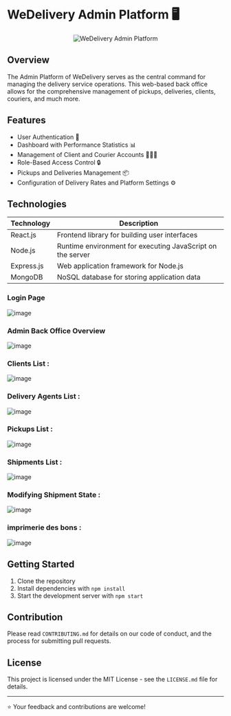 # WeDelivery Admin Platform 🖥️

<p align="center">
  <img src="https://github.com/WeDelivery-Project/Admin/assets/93408719/bc886c21-cd3d-4494-98ac-c7565a0e06f1" alt="WeDelivery Admin Platform">
</p>

## Overview
The Admin Platform of WeDelivery serves as the central command for managing the delivery service operations. This web-based back office allows for the comprehensive management of pickups, deliveries, clients, couriers, and much more.

## Features

- User Authentication 🔑
- Dashboard with Performance Statistics 📊
- Management of Client and Courier Accounts 🧑‍🤝‍🧑
- Role-Based Access Control 🔒
- Pickups and Deliveries Management 📦
- Configuration of Delivery Rates and Platform Settings ⚙️

## Technologies

| Technology | Description                       |
|------------|-----------------------------------|
| React.js   | Frontend library for building user interfaces |
| Node.js    | Runtime environment for executing JavaScript on the server |
| Express.js | Web application framework for Node.js |
| MongoDB    | NoSQL database for storing application data |


### Login Page

![image](https://github.com/WeDelivery-Project/Admin/assets/93408719/016d7c69-4d75-4b9d-97d1-8330807d7cd1)

### Admin Back Office Overview

![image](https://github.com/WeDelivery-Project/Admin/assets/93408719/6851ddb8-7c8d-4c7d-afd0-ddde51f9e13e)


### Clients List : 

![image](https://github.com/WeDelivery-Project/Admin/assets/93408719/0c008b14-2615-428a-bfe8-a36fa5c599be)

### Delivery Agents List : 

![image](https://github.com/WeDelivery-Project/Admin/assets/93408719/25736ee8-7c1f-4fb2-9922-226ed9526826)

### Pickups List : 

![image](https://github.com/WeDelivery-Project/Admin/assets/93408719/0369fcd3-3cc1-4585-a25e-3f6e5d5c5693)

### Shipments List : 

![image](https://github.com/WeDelivery-Project/Admin/assets/93408719/74e9bb51-fe8d-4106-acac-fecfd958e976)

### Modifying Shipment State : 

![image](https://github.com/WeDelivery-Project/Admin/assets/93408719/1cd9e372-b77b-44dc-9f6e-b73fb30d9fbf)

### imprimerie des bons : 

![image](https://github.com/WeDelivery-Project/Admin/assets/93408719/d709e844-4adc-471a-adc9-08fda4b709f9)


## Getting Started

1. Clone the repository
2. Install dependencies with `npm install`
3. Start the development server with `npm start`

## Contribution

Please read `CONTRIBUTING.md` for details on our code of conduct, and the process for submitting pull requests.

## License

This project is licensed under the MIT License - see the `LICENSE.md` file for details.

---

⭐ Your feedback and contributions are welcome!
